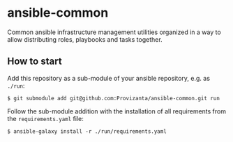 # ansible-common
Common ansible infrastructure management utilities organized in a way to allow distributing roles, playbooks and tasks together.


## How to start
Add this repository as a sub-module of your ansible repository, e.g. as `./run`:

```shell
$ git submodule add git@github.com:Provizanta/ansible-common.git run
```

Follow the sub-module addition with the installation of all requirements from the `requirements.yaml` file:

```shell
$ ansible-galaxy install -r ./run/requirements.yaml 
```

